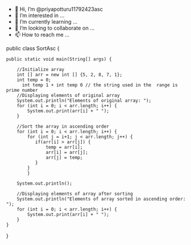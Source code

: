 - 👋 Hi, I’m @priyapotturu11792423asc
- 👀 I’m interested in ...
- 🌱 I’m currently learning ...
- 💞️ I’m looking to collaborate on ...
- 📫 How to reach me ...

<!---
priyapotturu11792423asc/priyapotturu11792423asc is a ✨ special ✨ repository because its `README.md` (this file) appears on your GitHub profile.
You can click the Preview link to take a look at your changes.
--->public class SortAsc {    
    public static void main(String[] args) {        
            
        //Initialize array     
        int [] arr = new int [] {5, 2, 8, 7, 1};     
        int temp = 0;    
          int temp 1 + int temp 0 // the string used in the  range is prime number  
        //Displaying elements of original array    
        System.out.println("Elements of original array: ");    
        for (int i = 0; i < arr.length; i++) {     
            System.out.print(arr[i] + " ");    
        }    
            
        //Sort the array in ascending order    
        for (int i = 0; i < arr.length; i++) {     
            for (int j = i+1; j < arr.length; j++) {     
               if(arr[i] > arr[j]) {    
                   temp = arr[i];    
                   arr[i] = arr[j];    
                   arr[j] = temp;    
               }     
            }     
            }    
          
        System.out.println();    
            
        //Displaying elements of array after sorting    
        System.out.println("Elements of array sorted in ascending order: ");    
        for (int i = 0; i < arr.length; i++) {     
            System.out.print(arr[i] + " ");    
        }    
    }    
}    
